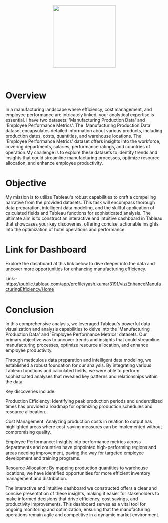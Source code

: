 <p align="center">
  <img src="https://logos-world.net/wp-content/uploads/2021/10/Tableau-Emblem.png" height="200"/>
</p>
<br>
                                                            

# Overview
In a manufacturing landscape where efficiency, cost management, and employee performance are intricately linked, your analytical expertise is essential. 
I have two datasets: 'Manufacturing Production Data' and 'Employee Performance Metrics'. The 'Manufacturing Production Data' dataset encapsulates detailed information about various products, including production dates, costs, quantities, and warehouse locations. The 'Employee Performance Metrics' dataset offers insights into the workforce, covering departments, salaries, performance ratings, and countries of operation.My challenge is to explore these datasets to identify trends and insights that could streamline manufacturing processes, optimize resource allocation, and enhance employee productivity.

# Objective
My mission is to utilize Tableau's robust capabilities to craft a compelling narrative from the provided datasets. This task will encompass thorough data preparation, intelligent data modeling, and the skillful application of calculated fields and Tableau functions for sophisticated analysis. The ultimate aim is to construct an interactive and intuitive dashboard in Tableau that showcases your key discoveries, offering concise, actionable insights into the optimization of hotel operations and performance.

# Link for Dashboard
Explore the dashboard at this link below to dive deeper into the data and uncover more opportunities for enhancing manufacturing efficiency.

Link:- https://public.tableau.com/app/profile/yash.kumar3191/viz/EnhanceManufacturingEfficiency/Home

# Conclusion
In this comprehensive analysis, we leveraged Tableau's powerful data visualization and analysis capabilities to delve into the 'Manufacturing Production Data' and 'Employee Performance Metrics' datasets. Our primary objective was to uncover trends and insights that could streamline manufacturing processes, optimize resource allocation, and enhance employee productivity.

Through meticulous data preparation and intelligent data modeling, we established a robust foundation for our analysis. By integrating various Tableau functions and calculated fields, we were able to perform sophisticated analyses that revealed key patterns and relationships within the data.

Key discoveries include:

Production Efficiency: Identifying peak production periods and underutilized times has provided a roadmap for optimizing production schedules and resource allocation.

Cost Management: Analyzing production costs in relation to output has highlighted areas where cost-saving measures can be implemented without compromising quality.

Employee Performance: Insights into performance metrics across departments and countries have pinpointed high-performing regions and areas needing improvement, paving the way for targeted employee development and training programs.

Resource Allocation: By mapping production quantities to warehouse locations, we have identified opportunities for more efficient inventory management and distribution.

The interactive and intuitive dashboard we constructed offers a clear and concise presentation of these insights, making it easier for stakeholders to make informed decisions that drive efficiency, cost savings, and productivity improvements. This dashboard serves as a vital tool for ongoing monitoring and optimization, ensuring that the manufacturing operations remain agile and competitive in a dynamic market environment.
